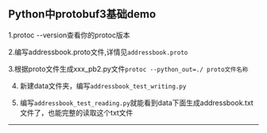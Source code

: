 ## Python中protobuf3基础demo
1.protoc --version查看你的protoc版本

2.编写addressbook.proto文件,详情见`addressbook.proto`

3.根据proto文件生成xxx_pb2.py文件`protoc --python_out=./ proto文件名称`

4. 新建data文件夹，编写`addressbook_test_writing.py`

5. 编写`addressbook_test_reading.py`就能看到data下面生成addressbook.txt文件了，也能完整的读取这个txt文件

-----------------------------------------------------------
